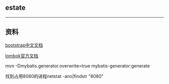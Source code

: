 ## estate
---
## 资料
[bootstrap中文文档](https://v3.bootcss.com/)

[lombok官方文档](https://projectlombok.org)

mvn -Dmybatis.generator.overwrite=true mybatis-generator:generate

找到占用8080的进程netstat -ano|findstr "8080"